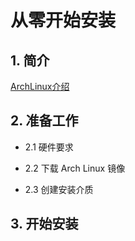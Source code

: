 # 从零开始安装

## 1. 简介

[ArchLinux介绍](https://wiki.archlinuxcn.org/wiki/Arch_Linux)



## 2. 准备工作

- 2.1 硬件要求
  
  

- 2.2 下载 Arch Linux 镜像
  
  

- 2.3 创建安装介质



## 3. 开始安装










